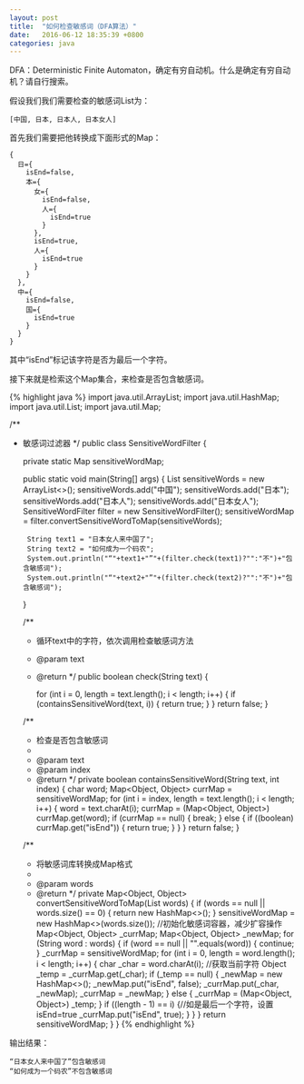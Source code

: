 ```yaml
---
layout: post
title:  "如何检查敏感词（DFA算法）"
date:   2016-06-12 18:35:39 +0800
categories: java
---
```

DFA：Deterministic Finite Automaton，确定有穷自动机。什么是确定有穷自动机？请自行搜索。

假设我们我们需要检查的敏感词List为：

```
[中国, 日本, 日本人, 日本女人]
```

首先我们需要把他转换成下面形式的Map：

```
{
  日={
    isEnd=false,
    本={
      女={
        isEnd=false,
        人={
          isEnd=true
        }
      },
      isEnd=true,
      人={
        isEnd=true
      }
    }
  },
  中={
    isEnd=false,
    国={
      isEnd=true
    }
  }
}
```

其中“isEnd”标记该字符是否为最后一个字符。

接下来就是检索这个Map集合，来检查是否包含敏感词。

{% highlight java %}
import java.util.ArrayList;
import java.util.HashMap;
import java.util.List;
import java.util.Map;

/**
 * 敏感词过滤器
 */
public class SensitiveWordFilter {

    private static Map sensitiveWordMap;

    public static void main(String[] args) {
        List<String> sensitiveWords = new ArrayList<>();
        sensitiveWords.add("中国");
        sensitiveWords.add("日本");
        sensitiveWords.add("日本人");
        sensitiveWords.add("日本女人");
        SensitiveWordFilter filter = new SensitiveWordFilter();
        sensitiveWordMap = filter.convertSensitiveWordToMap(sensitiveWords);

        String text1 = "日本女人来中国了";
        String text2 = "如何成为一个码农";
        System.out.println("“"+text1+"”"+(filter.check(text1)?"":"不")+"包含敏感词");
        System.out.println("“"+text2+"”"+(filter.check(text2)?"":"不")+"包含敏感词");
    }

    /**
     * 循环text中的字符，依次调用检查敏感词方法
     * @param text
     * @return
     */
    public boolean check(String text) {

        for (int i = 0, length = text.length(); i < length; i++) {
            if (containsSensitiveWord(text, i)) {
                return true;
            }
        }
        return false;
    }

    /**
     * 检查是否包含敏感词
     *
     * @param text
     * @param index
     * @return
     */
    private boolean containsSensitiveWord(String text, int index) {
        char word;
        Map<Object, Object> currMap = sensitiveWordMap;
        for (int i = index, length = text.length(); i < length; i++) {
            word = text.charAt(i);
            currMap = (Map<Object, Object>) currMap.get(word);
            if (currMap == null) {
                break;
            } else {
                if ((boolean) currMap.get("isEnd")) {
                    return true;
                }
            }
        }
        return false;
    }

    /**
     * 将敏感词库转换成Map格式
     *
     * @param words
     * @return
     */
    private Map<Object, Object> convertSensitiveWordToMap(List<String> words) {
        if (words == null || words.size() == 0) {
            return new HashMap<>();
        }
        sensitiveWordMap = new HashMap<>(words.size()); //初始化敏感词容器，减少扩容操作
        Map<Object, Object> _currMap;
        Map<Object, Object> _newMap;
        for (String word : words) {
            if (word == null || "".equals(word)) {
                continue;
            }
            _currMap = sensitiveWordMap;
            for (int i = 0, length = word.length(); i < length; i++) {
                char _char = word.charAt(i); //获取当前字符
                Object _temp = _currMap.get(_char);
                if (_temp == null) {
                    _newMap = new HashMap<>();
                    _newMap.put("isEnd", false);
                    _currMap.put(_char, _newMap);
                    _currMap = _newMap;
                } else {
                    _currMap = (Map<Object, Object>) _temp;
                }
                if ((length - 1) == i) {//如是最后一个字符，设置 isEnd=true
                    _currMap.put("isEnd", true);
                }
            }
        }
        return sensitiveWordMap;
    }
}
{% endhighlight %}

输出结果：

```
“日本女人来中国了”包含敏感词
“如何成为一个码农”不包含敏感词
```
